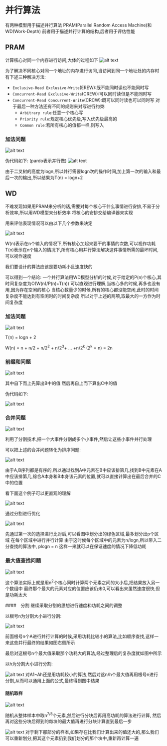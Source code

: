 # 并行算法

有两种模型用于描述并行算法
PRAM(Parallel Random Access Machine)和WD(Work-Depth)
前者用于描述并行计算的结构,后者用于评估性能

## PRAM

计算核心对同一个内存进行访问,大体的过程如下
![alt text](image.png)

为了解决不同核心对同一个地址的内存进行访问,当访问到同一个地址处的内存时有下述三种解决方法:
- `Exclusive-Read Exclusive-Write`(EREW):既不能同时读也不能同时写
- `Concurrent-Read Exclusive-Write`(CREW):可以同时读但是不能同时写
- `Concurrent-Read Concurrent-Write`(CRCW):既可以同时读也可以同时写
对于最后一种方法还有不同的规则来对写进行约束:
  -  `Arbitrary rule`:任意一个核心写
  -  `Priority rule`:规定核心优先级,写入优先级最高的
  -  `Common rule`:若所有核心的值都一样,则写入



### 加法问题

![alt text](image-1.png)

伪代码如下:
(pardo表示并行做)
![alt text](image-2.png)

由于二叉树的高度为logn,所以并行需要logn次的操作时间,加上第一次的输入和最后一次的输出,所以结果为T(n) = logn+2


## WD

不难发现如果用PRAM来分析的话,需要对每个核心干什么事情进行安排,不易于分析效率,所以用WD模型来分析效率
将核心的安排交给编译器来实现

用来评估表现情况可以由以下几个参数来决定

![alt text](image-4.png)

W(n)表示在n个输入的情况下,所有核心加起来要干的事情的次数,可以视作功耗
T(n)表示在n个输入的情况下,所有核心用并行算法解决这件事情所需的最坏时间,可以视作速度

我们要设计的算法应该是要功耗小且速度快的

可以得到一个结论:
一个并行算法用WD模型分析的时候,对于给定的P(n)个核心,其时间复杂度为O(W(n)/P(n)+T(n))
可以直观进行理解,当核心多的时候,再多也没有用,因为存在空闲的核心
当核心数量少的时候,所有的核心都没能空闲,此时的时间复杂度不能达到有空闲时的时间复杂度
所以对于上述的两项,取最大的一方作为时间复杂度




### 加法问题

![alt text](image-3.png)

T(n) = logn + 2

W(n) = n + n/2 + n/2<sup>2</sup> + n/2<sup>3</sup>+ ... +n/2<sup>k</sup> (2<sup>k</sup> = n)
     = 2n

### 前缀和问题

![alt text](image-5.png)

其中自下而上先算出B中的值
然后再自上而下算出C中的值


伪代码如下:

![alt text](image-6.png)



### 合并问题

![alt text](image-7.png)

利用了分割技术,把一个大事件分割成多个小事件,然后让这些小事件并行处理

可以把上述的合并问题转化为排序问题:

![alt text](image-8.png)

由于A,B序列都是有序的,所以通过找到A中元素在B中应该排第几,找到B中元素在A中应该排第几,综合A本身和B本身该元素的位置,就可以直接计算出在最后合并的C中的位置

看下面这个例子可以更直观的理解 

![alt text](image-9.png)

通过分割进行优化

![alt text](image-10.png)

先通过第一次的选择进行比对后,可以看图中划分出的绿色区域,最多划分出p个区域
在每个区域中进行并行计算
由于这时候每个区域中的元素为n/logn,所以带入二分查找的算法中, plogn = n
这样一来就可以在保证速度的情况下降低功耗


### 最大值查找问题

![alt text](image-11.png)

这个算法实际上就是用n<sup>2</sup>个核心同时计算两个元素之间的大小后,把结果放入另一个数组中
最终那个最大的元素对应的位置应该仍未0,可以看出来虽然速度很快,但是功耗太大


####　分割
继续采取分割的思想进行速度和功耗之间的调整

以根号n为分割大小进行分割:

![alt text](image-12.png)

前面根号n个A进行并行计算的时候,采用功耗比较小的算法,比如顺序查找,这样一来这些并行最终的结果如图右侧所示

最后对这根号n个最大值采取那个功耗大的算法,经过整理后的复杂度就如图中所示


以h为分割大小进行分割:

![alt text](image-13.png)
对A1~Ah还是用功耗较小的算法,然后对这n/h个最大值再用根号n进行分割,从而可以通用上面的公式,最终得到图中结果



#### 随机取样

![alt text](image-14.png)

随机从整体样本中取n<sup>7/8</sup>个元素,然后进行分块后再用高功耗的算法进行计算,
然后再对这些分块后得到的每块的最大值再进行分块计算直到最后一步


![alt text](image-15.png)
对于剩下那部分的样本,如果存在比我们计算出来的值还大的,那么我们可以重新划分,把其这个元素扔到我们划分的那个块中,重新再计算一遍

